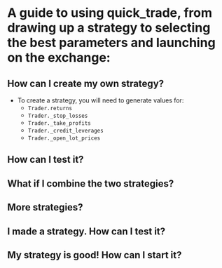 # A guide to using quick_trade, from drawing up a strategy to selecting the best parameters and launching on the exchange:
## How can I create my own strategy?
- To create a strategy, you will need to generate values for:
    - `Trader.returns`
    - `Trader._stop_losses`
    - `Trader._take_profits`
    - `Trader._credit_leverages`
    - `Trader._open_lot_prices`


## How can I test it?
## What if I combine the two strategies?
## More strategies?
## I made a strategy. How can I test it?
## My strategy is good! How can I start it?
